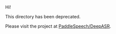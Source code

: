 
Hi!

This directory has been deprecated.

Please visit the project at [PaddleSpeech/DeepASR](../../PaddleSpeech/DeepASR).
